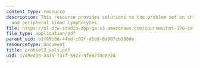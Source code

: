 ```yaml
---
content_type: resource
description: This resource provides solutions to the problem set on chimeric mice
  and peripheral blood lymphocytes.
file: https://ol-ocw-studio-app-qa.s3.amazonaws.com/courses/hst-176-cellular-and-molecular-immunology-fall-2005/1749ed28a37a737f59279fe82fdc8e24_probset2_sols.pdf
file_type: application/pdf
parent_uid: b1f89c8d-44ed-c92f-d5b9-8a907cb388de
resourcetype: Document
title: probset2_sols.pdf
uid: 1749ed28-a37a-737f-5927-9fe82fdc8e24
---
```

